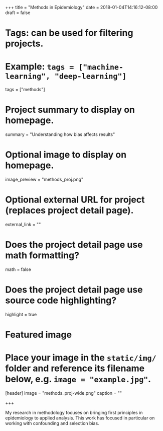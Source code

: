 +++
title = "Methods in Epidemiology"
date = 2018-01-04T14:16:12-08:00
draft = false

# Tags: can be used for filtering projects.
# Example: `tags = ["machine-learning", "deep-learning"]`
tags = ["methods"]

# Project summary to display on homepage.
summary = "Understanding how bias affects results"

# Optional image to display on homepage.
image_preview = "methods_proj.png"

# Optional external URL for project (replaces project detail page).
external_link = ""

# Does the project detail page use math formatting?
math = false

# Does the project detail page use source code highlighting?
highlight = true

# Featured image
# Place your image in the `static/img/` folder and reference its filename below, e.g. `image = "example.jpg"`.
[header]
image = "methods_proj-wide.png"
caption = ""

+++

My research in methodology focuses on bringing first principles in epidemiology to applied analysis. This work has focused in particular on working with confounding and selection bias.